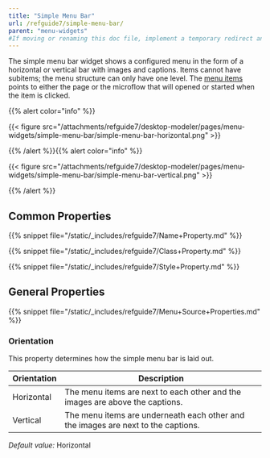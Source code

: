 ```yaml
---
title: "Simple Menu Bar"
url: /refguide7/simple-menu-bar/
parent: "menu-widgets"
#If moving or renaming this doc file, implement a temporary redirect and let the respective team know they should update the URL in the product. See Mapping to Products for more details.
---
```



The simple menu bar widget shows a configured menu in the form of a horizontal or vertical bar with images and captions. Items cannot have subitems; the menu structure can only have one level. The [menu items](/refguide7/menu-item/) points to either the page or the microflow that will opened or started when the item is clicked.

{{% alert color="info" %}}

{{< figure src="/attachments/refguide7/desktop-modeler/pages/menu-widgets/simple-menu-bar/simple-menu-bar-horizontal.png" >}}

{{% /alert %}}{{% alert color="info" %}}

{{< figure src="/attachments/refguide7/desktop-modeler/pages/menu-widgets/simple-menu-bar/simple-menu-bar-vertical.png" >}}

{{% /alert %}}

## Common Properties

{{% snippet file="/static/_includes/refguide7/Name+Property.md" %}}

{{% snippet file="/static/_includes/refguide7/Class+Property.md" %}}

{{% snippet file="/static/_includes/refguide7/Style+Property.md" %}}

## General Properties

{{% snippet file="/static/_includes/refguide7/Menu+Source+Properties.md" %}}

### Orientation

This property determines how the simple menu bar is laid out.

| Orientation | Description |
| --- | --- |
| Horizontal | The menu items are next to each other and the images are above the captions. |
| Vertical | The menu items are underneath each other and the images are next to the captions. |

_Default value:_ Horizontal
